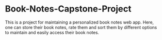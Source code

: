 # Book-Notes-Capstone-Project
This is a project for maintaining a personalized book notes web app. Here, one can store their book notes, rate them and sort them by different options to maintain and easily access their book notes.
